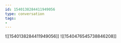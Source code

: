 ```yaml
---
id: 1540138284411949056
type: conversation
tags:
- 
---
```

![[1540138284411949056]]
![[1540476545738846208]]

